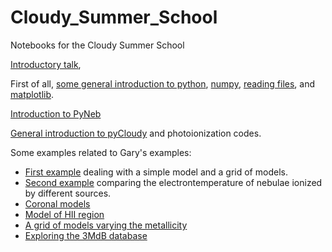 # Cloudy_Summer_School
Notebooks for the Cloudy Summer School

[Introductory talk](py-stuffs.pdf),


First of all,
[some general introduction to python](Notebooks/1.intro_Python.ipynb),
[numpy](Notebooks/2.intro_numpy.ipynb),
[reading files](Notebooks/3.Interact_with_files.ipynb), and
[matplotlib](Notebooks/4.intro_Matplotlib.ipynb).

[Introduction to PyNeb](Notebooks/Intro_PyNeb.ipynb)

[General introduction to pyCloudy](pyCloudy.pdf) and photoionization codes.

Some examples related to Gary's examples:

* [First example](Notebooks/FirstModels.ipynb) dealing with a simple model and a grid of models.
* [Second example](Notebooks/SecondModels.ipynb) comparing the electrontemperature of nebulae ionized by different sources.
* [Coronal models](Notebooks/Coronal.ipynb)
* [Model of HII region](Notebooks/HII_Models.ipynb)
* [A grid of models varying the metallicity](Notebooks/VaryZ.ipynb)
* [Exploring the 3MdB database](Notebooks/explore_3MdB.ipynb)
